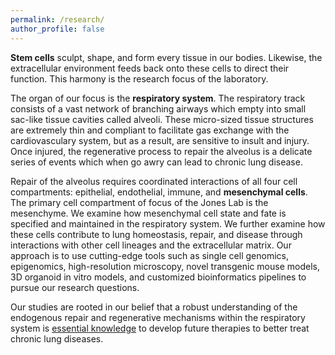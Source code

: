 ```yaml
---
permalink: /research/
author_profile: false
---
```


**Stem cells** sculpt, shape, and form every tissue in our bodies. Likewise, the extracellular environment feeds back onto these cells to direct their function. This harmony is the research focus of the laboratory.

The organ of our focus is the **respiratory system**. The respiratory track consists of a vast network of branching airways which empty into small sac-like tissue cavities called alveoli. These micro-sized tissue structures are extremely thin and compliant to facilitate gas exchange with the cardiovasculary system, but as a result, are sensitive to insult and injury. Once injured, the regenerative process to repair the alveolus is a delicate series of events which when go awry can lead to chronic lung disease.

Repair of the alveolus requires coordinated interactions of all four cell compartments: epithelial, endothelial, immune, and **mesenchymal cells**. The primary cell compartment of focus of the Jones Lab is the mesenchyme. We examine how mesenchymal cell state and fate is specified and maintained in the respiratory system. We further examine how these cells contribute to lung homeostasis, repair, and disease through interactions with other cell lineages and the extracellular matrix. Our approach is to use cutting-edge tools such as single cell genomics, epigenomics, high-resolution microscopy, novel transgenic mouse models, 3D organoid in vitro models, and customized bioinformatics pipelines to pursue our research questions. 

Our studies are rooted in our belief that a robust understanding of the endogenous repair and regenerative mechanisms within the respiratory system is <ins>essential knowledge</ins> to develop future therapies to better treat chronic lung diseases.